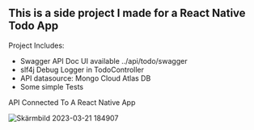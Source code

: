 ## This is a side project I made for a React Native Todo App ##

Project Includes:
- Swagger API Doc UI available ../api/todo/swagger
- slf4j Debug Logger in TodoController
- API datasource: Mongo Cloud Atlas DB
- Some simple Tests

API Connected To A React Native App

![Skärmbild 2023-03-21 184907](https://user-images.githubusercontent.com/90045066/226697984-027b90ff-31aa-4130-b4da-d58fcd787132.png)
